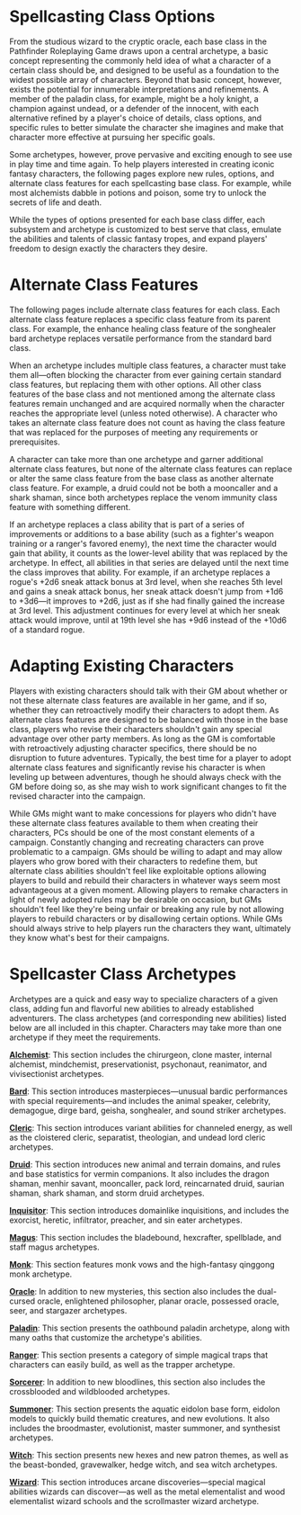 # Spellcasting Class Options

From the studious wizard to the cryptic oracle, each base class in the Pathfinder Roleplaying Game draws upon a central archetype, a basic concept representing the commonly held idea of what a character of a certain class should be, and designed to be useful as a foundation to the widest possible array of characters. Beyond that basic concept, however, exists the potential for innumerable interpretations and refinements. A member of the paladin class, for example, might be a holy knight, a champion against undead, or a defender of the innocent, with each alternative refined by a player's choice of details, class options, and specific rules to better simulate the character she imagines and make that character more effective at pursuing her specific goals.

Some archetypes, however, prove pervasive and exciting enough to see use in play time and time again. To help players interested in creating iconic fantasy characters, the following pages explore new rules, options, and alternate class features for each spellcasting base class. For example, while most alchemists dabble in potions and poison, some try to unlock the secrets of life and death.

While the types of options presented for each base class differ, each subsystem and archetype is customized to best serve that class, emulate the abilities and talents of classic fantasy tropes, and expand players' freedom to design exactly the characters they desire.

# Alternate Class Features

The following pages include alternate class features for each class. Each alternate class feature replaces a specific class feature from its parent class. For example, the enhance healing class feature of the songhealer bard archetype replaces versatile performance from the standard bard class.

When an archetype includes multiple class features, a character must take them all—often blocking the character from ever gaining certain standard class features, but replacing them with other options. All other class features of the base class and not mentioned among the alternate class features remain unchanged and are acquired normally when the character reaches the appropriate level (unless noted otherwise). A character who takes an alternate class feature does not count as having the class feature that was replaced for the purposes of meeting any requirements or prerequisites.

A character can take more than one archetype and garner additional alternate class features, but none of the alternate class features can replace or alter the same class feature from the base class as another alternate class feature. For example, a druid could not be both a mooncaller and a shark shaman, since both archetypes replace the venom immunity class feature with something different.

If an archetype replaces a class ability that is part of a series of improvements or additions to a base ability (such as a fighter's weapon training or a ranger's favored enemy), the next time the character would gain that ability, it counts as the lower-level ability that was replaced by the archetype. In effect, all abilities in that series are delayed until the next time the class improves that ability. For example, if an archetype replaces a rogue's +2d6 sneak attack bonus at 3rd level, when she reaches 5th level and gains a sneak attack bonus, her sneak attack doesn't jump from +1d6 to +3d6—it improves to +2d6, just as if she had finally gained the increase at 3rd level. This adjustment continues for every level at which her sneak attack would improve, until at 19th level she has +9d6 instead of the +10d6 of a standard rogue.

# Adapting Existing Characters

Players with existing characters should talk with their GM about whether or not these alternate class features are available in her game, and if so, whether they can retroactively modify their characters to adopt them. As alternate class features are designed to be balanced with those in the base class, players who revise their characters shouldn't gain any special advantage over other party members. As long as the GM is comfortable with retroactively adjusting character specifics, there should be no disruption to future adventures. Typically, the best time for a player to adopt alternate class features and significantly revise his character is when leveling up between adventures, though he should always check with the GM before doing so, as she may wish to work significant changes to fit the revised character into the campaign.

While GMs might want to make concessions for players who didn't have these alternate class features available to them when creating their characters, PCs should be one of the most constant elements of a campaign. Constantly changing and recreating characters can prove problematic to a campaign. GMs should be willing to adapt and may allow players who grow bored with their characters to redefine them, but alternate class abilities shouldn't feel like exploitable options allowing players to build and rebuild their characters in whatever ways seem most advantageous at a given moment. Allowing players to remake characters in light of newly adopted rules may be desirable on occasion, but GMs shouldn't feel like they're being unfair or breaking any rule by not allowing players to rebuild characters or by disallowing certain options. While GMs should always strive to help players run the characters they want, ultimately they know what's best for their campaigns.

# Spellcaster Class Archetypes

Archetypes are a quick and easy way to specialize characters of a given class, adding fun and flavorful new abilities to already established adventurers. The class archetypes (and corresponding new abilities) listed below are all included in this chapter. Characters may take more than one archetype if they meet the requirements.

[**Alchemist**](spellcastingClassOptions/alchemist.html): This section includes the chirurgeon, clone master, internal alchemist, mindchemist, preservationist, psychonaut, reanimator, and vivisectionist archetypes.

[**Bard**](spellcastingClassOptions/bard.html): This section introduces masterpieces—unusual bardic performances with special requirements—and includes the animal speaker, celebrity, demagogue, dirge bard, geisha, songhealer, and sound striker archetypes.

[**Cleric**](spellcastingClassOptions/cleric.html): This section introduces variant abilities for channeled energy, as well as the cloistered cleric, separatist, theologian, and undead lord cleric archetypes.

[**Druid**](spellcastingClassOptions/druid.html): This section introduces new animal and terrain domains, and rules and base statistics for vermin companions. It also includes the dragon shaman, menhir savant, mooncaller, pack lord, reincarnated druid, saurian shaman, shark shaman, and storm druid archetypes.

[**Inquisitor**](spellcastingClassOptions/inquisitor.html): This section introduces domainlike inquisitions, and includes the exorcist, heretic, infiltrator, preacher, and sin eater archetypes.

[**Magus**](spellcastingClassOptions/magus.html): This section includes the bladebound, hexcrafter, spellblade, and staff magus archetypes.

[**Monk**](spellcastingClassOptions/monk.html): This section features monk vows and the high-fantasy qinggong monk archetype.

[**Oracle**](spellcastingClassOptions/oracle.html): In addition to new mysteries, this section also includes the dual-cursed oracle, enlightened philosopher, planar oracle, possessed oracle, seer, and stargazer archetypes.

[**Paladin**](spellcastingClassOptions/paladin.html): This section presents the oathbound paladin archetype, along with many oaths that customize the archetype's abilities.

[**Ranger**](spellcastingClassOptions/ranger.html): This section presents a category of simple magical traps that characters can easily build, as well as the trapper archetype.

[**Sorcerer**](spellcastingClassOptions/sorcerer.html): In addition to new bloodlines, this section also includes the crossblooded and wildblooded archetypes.

[**Summoner**](spellcastingClassOptions/summoner.html): This section presents the aquatic eidolon base form, eidolon models to quickly build thematic creatures, and new evolutions. It also includes the broodmaster, evolutionist, master summoner, and synthesist archetypes.

[**Witch**](spellcastingClassOptions/witch.html): This section presents new hexes and new patron themes, as well as the beast-bonded, gravewalker, hedge witch, and sea witch archetypes.

[**Wizard**](spellcastingClassOptions/wizard.html): This section introduces arcane discoveries—special magical abilities wizards can discover—as well as the metal elementalist and wood elementalist wizard schools and the scrollmaster wizard archetype.

